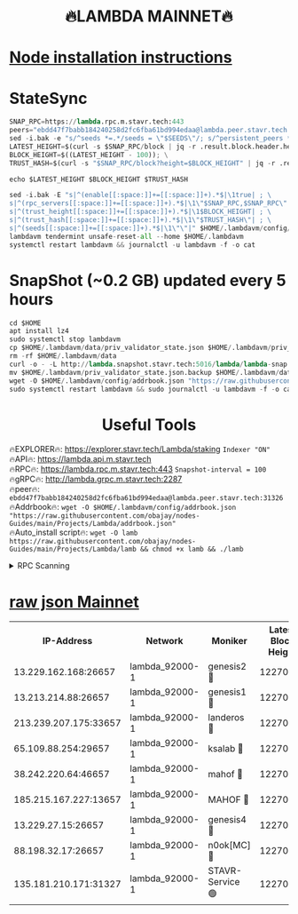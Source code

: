<h1 align="center"> 🔥LAMBDA MAINNET🔥</h1>


[Node installation instructions](https://github.com/obajay/nodes-Guides/tree/main/Projects/Lambda)
=


# StateSync
```python
SNAP_RPC=https://lambda.rpc.m.stavr.tech:443
peers="ebdd47f7babb184240258d2fc6fba61bd994edaa@lambda.peer.stavr.tech:31326" 
sed -i.bak -e "s/^seeds *=.*/seeds = \"$SEEDS\"/; s/^persistent_peers *=.*/persistent_peers = \"$PEERS\"/" $HOME/.lambdavm/config/config.toml
LATEST_HEIGHT=$(curl -s $SNAP_RPC/block | jq -r .result.block.header.height); \
BLOCK_HEIGHT=$((LATEST_HEIGHT - 100)); \
TRUST_HASH=$(curl -s "$SNAP_RPC/block?height=$BLOCK_HEIGHT" | jq -r .result.block_id.hash)

echo $LATEST_HEIGHT $BLOCK_HEIGHT $TRUST_HASH

sed -i.bak -E "s|^(enable[[:space:]]+=[[:space:]]+).*$|\1true| ; \
s|^(rpc_servers[[:space:]]+=[[:space:]]+).*$|\1\"$SNAP_RPC,$SNAP_RPC\"| ; \
s|^(trust_height[[:space:]]+=[[:space:]]+).*$|\1$BLOCK_HEIGHT| ; \
s|^(trust_hash[[:space:]]+=[[:space:]]+).*$|\1\"$TRUST_HASH\"| ; \
s|^(seeds[[:space:]]+=[[:space:]]+).*$|\1\"\"|" $HOME/.lambdavm/config/config.toml
lambdavm tendermint unsafe-reset-all --home $HOME/.lambdavm
systemctl restart lambdavm && journalctl -u lambdavm -f -o cat

```
# SnapShot (~0.2 GB) updated every 5 hours
```python
cd $HOME
apt install lz4
sudo systemctl stop lambdavm
cp $HOME/.lambdavm/data/priv_validator_state.json $HOME/.lambdavm/priv_validator_state.json.backup
rm -rf $HOME/.lambdavm/data
curl -o - -L http://lambda.snapshot.stavr.tech:5016/lambda/lambda-snap.tar.lz4 | lz4 -c -d - | tar -x -C $HOME/.lambdavm --strip-components 2
mv $HOME/.lambdavm/priv_validator_state.json.backup $HOME/.lambdavm/data/priv_validator_state.json
wget -O $HOME/.lambdavm/config/addrbook.json "https://raw.githubusercontent.com/obajay/nodes-Guides/main/Projects/Lambda/addrbook.json"
sudo systemctl restart lambdavm && sudo journalctl -u lambdavm -f -o cat
```
 <h1 align="center"> Useful Tools</h1>

🔥EXPLORER🔥:      https://explorer.stavr.tech/Lambda/staking	        `Indexer "ON"` \
🔥API🔥: 			 		 https://lambda.api.m.stavr.tech \
🔥RPC🔥:           https://lambda.rpc.m.stavr.tech:443	              `Snapshot-interval = 100` \
🔥gRPC🔥:          http://lambda.grpc.m.stavr.tech:2287 \
🔥peer🔥:					 `ebdd47f7babb184240258d2fc6fba61bd994edaa@lambda.peer.stavr.tech:31326` \
🔥Addrbook🔥:    ```wget -O $HOME/.lambdavm/config/addrbook.json "https://raw.githubusercontent.com/obajay/nodes-Guides/main/Projects/Lambda/addrbook.json"``` \
🔥Auto_install script🔥: ```wget -O lamb https://raw.githubusercontent.com/obajay/nodes-Guides/main/Projects/Lambda/lamb && chmod +x lamb && ./lamb```


<details>
<summary>RPC Scanning</summary>

<h2 align="center"> We scan nodes in real time every 4 hours. And we provide the final result of RPC endpoints.
We cannot influence the operation of these nodes in any way. </h2>


```python
If Voting Power is higher than 0 --> then the Node is a validator of the network and may be subject to attack and be a potential threat to the chain.
```
```python
We marked such validators with a red symbol
```

</details>

[raw json Mainnet](https://rpc-check.lambm.stavr.tech/lambm/rpc-lambm-result.json)
=


<table><tr><th>IP-Address</th><th>Network</th><th>Moniker</th><th>Latest Block Height</th><th>Earliest Block Height</th><th>Catching Up</th><th>Tx Index</th><th>Voting Power</th><th>Scan Time</th></tr><tr><td>13.229.162.168:26657</td><td>lambda_92000-1</td><td>genesis2 🔴</td><td>12270672</td><td>1</td><td>False</td><td>on</td><td>15679450</td><td>2024-03-20T10:24:06.057421475UTC</td></tr><tr><td>13.213.214.88:26657</td><td>lambda_92000-1</td><td>genesis1 🔴</td><td>12270674</td><td>1</td><td>False</td><td>on</td><td>730456</td><td>2024-03-20T10:24:10.767699125UTC</td></tr><tr><td>213.239.207.175:33657</td><td>lambda_92000-1</td><td>landeros 🔴</td><td>12270671</td><td>8136001</td><td>False</td><td>off</td><td>1820401</td><td>2024-03-20T10:24:00.834370417UTC</td></tr><tr><td>65.109.88.254:29657</td><td>lambda_92000-1</td><td>ksalab 🔴</td><td>12270676</td><td>8715001</td><td>False</td><td>on</td><td>510465</td><td>2024-03-20T10:24:15.475823437UTC</td></tr><tr><td>38.242.220.64:46657</td><td>lambda_92000-1</td><td>mahof 🔴</td><td>12270676</td><td>10131001</td><td>False</td><td>off</td><td>770350</td><td>2024-03-20T10:24:17.870918401UTC</td></tr><tr><td>185.215.167.227:13657</td><td>lambda_92000-1</td><td>MAHOF 🔴</td><td>12270673</td><td>10134001</td><td>False</td><td>on</td><td>2051510</td><td>2024-03-20T10:24:09.587864223UTC</td></tr><tr><td>13.229.27.15:26657</td><td>lambda_92000-1</td><td>genesis4 🔴</td><td>12270673</td><td>11043001</td><td>False</td><td>on</td><td>9552156</td><td>2024-03-20T10:24:09.298085822UTC</td></tr><tr><td>88.198.32.17:26657</td><td>lambda_92000-1</td><td>n0ok[MC] 🔴</td><td>12270676</td><td>12170676</td><td>False</td><td>off</td><td>1578630</td><td>2024-03-20T10:24:20.126842691UTC</td></tr><tr><td>135.181.210.171:31327</td><td>lambda_92000-1</td><td>STAVR-Service 🟢</td><td>12270675</td><td>12267001</td><td>False</td><td>on</td><td>0</td><td>2024-03-20T10:24:15.175852190UTC</td></tr></table>
